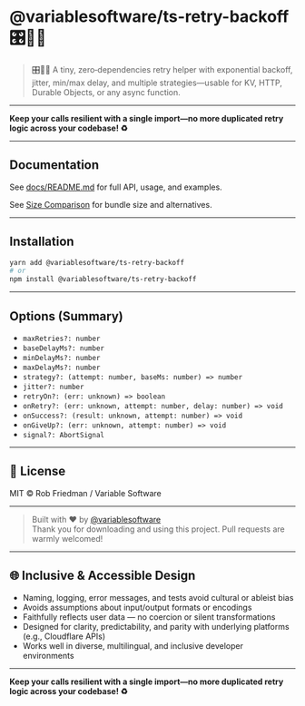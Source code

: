 # @variablesoftware/ts-retry-backoff 🎛️🔁🚀

> 🎛️🔁🚀 A tiny, zero‑dependencies retry helper with exponential backoff, jitter, min/max delay, and multiple strategies—usable for KV, HTTP, Durable Objects, or any async function.

---

**Keep your calls resilient with a single import—no more duplicated retry logic across your codebase! ♻️**

---

## Documentation

See [docs/README.md](docs/README.md) for full API, usage, and examples.

See [Size Comparison](docs/size-comparison.md) for bundle size and alternatives.

---

## Installation

```bash
yarn add @variablesoftware/ts-retry-backoff
# or
npm install @variablesoftware/ts-retry-backoff
```

---

## Options (Summary)

- `maxRetries?: number`
- `baseDelayMs?: number`
- `minDelayMs?: number`
- `maxDelayMs?: number`
- `strategy?: (attempt: number, baseMs: number) => number`
- `jitter?: number`
- `retryOn?: (err: unknown) => boolean`
- `onRetry?: (err: unknown, attempt: number, delay: number) => void`
- `onSuccess?: (result: unknown, attempt: number) => void`
- `onGiveUp?: (err: unknown, attempt: number) => void`
- `signal?: AbortSignal`

---

## 📄 License

MIT © Rob Friedman / Variable Software

---

> Built with ❤️ by [@variablesoftware](https://github.com/variablesoftware)  
> Thank you for downloading and using this project. Pull requests are warmly welcomed!

---

## 🌐 Inclusive & Accessible Design

- Naming, logging, error messages, and tests avoid cultural or ableist bias
- Avoids assumptions about input/output formats or encodings
- Faithfully reflects user data — no coercion or silent transformations
- Designed for clarity, predictability, and parity with underlying platforms (e.g., Cloudflare APIs)
- Works well in diverse, multilingual, and inclusive developer environments

---

**Keep your calls resilient with a single import—no more duplicated retry logic across your codebase! ♻️**
